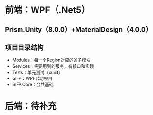 # 前端：WPF（.Net5）

## Prism.Unity（8.0.0）+MaterialDesign（4.0.0）

## 项目目录结构

- Modules：每一个Region对应的的子模块
- Services：需要用到的服务，有接口和实现
- Tests：单元测试（xunit）
- SIFP：WPF启动项目
- SIFP.Core：公共基础

# 后端：待补充